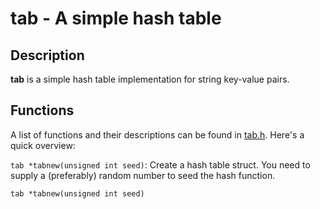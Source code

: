 # tab - A simple hash table

## Description

**tab** is a simple hash table implementation for string key-value pairs.

## Functions

A list of functions and their descriptions can be found in [tab.h](tab.h). Here's a quick overview:

`tab *tabnew(unsigned int seed)`: Create a hash table struct. You need to supply a (preferably) random number to seed the hash function.

```
tab *tabnew(unsigned int seed)
```
